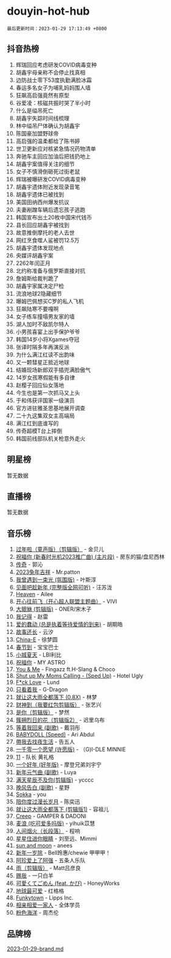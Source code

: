 # douyin-hot-hub

`最后更新时间：2023-01-29 17:13:49 +0800`

## 抖音热榜

1. 辉瑞回应考虑研发COVID病毒变种
1. 胡鑫宇母亲称不会停止找真相
1. 边防战士零下53度执勤满脸冰霜
1. 春运多名女子为哺乳妈妈围人墙
1. 狂飙高启强竟然有原型
1. 谷爱凌：核磁共振时哭了半小时
1. 什么是缢吊死亡
1. 胡鑫宇失踪时间线梳理
1. 林中缢吊尸体确认为胡鑫宇
1. 陈国豪加盟野球帝
1. 高启强的温柔都给了陈书婷
1. 世卫更新应对核紧急情况药物清单
1. 奔驰车主回应加油后把钱扔地上
1. 胡鑫宇案值得关注的细节
1. 女子不慎滑倒砸死过街老鼠
1. 辉瑞被曝研发COVID病毒变种
1. 胡鑫宇遗体附近发现录音笔
1. 胡鑫宇遗体已被找到
1. 美国田纳西州爆发抗议
1. 夫妻剐蹭车辆后遗忘孩子逃跑
1. 韩国宣布出土20枚中国宋代钱币
1. 县长回应胡鑫宇被找到
1. 故意推倒摩托的老人去世
1. 网红烹食噬人鲨被罚12.5万
1. 胡鑫宇遗体发现地点
1. 央媒评胡鑫宇案
1. 2262年闰正月
1. 北约称准备与俄罗斯直接对抗
1. 詹姆斯给裁判跪了
1. 胡鑫宇家属决定尸检
1. 流浪地球2隐藏细节
1. 曝姆巴佩想买C罗的私人飞机
1. 狂飙陆寒不要嘎啊
1. 女子练车撞塌男友家的墙
1. 湖人加时不敌凯尔特人
1. 小男孩喜宴上出手保护爷爷
1. 韩国14岁小将Xgames夺冠
1. 张译时隔多年再演反派
1. 为什么满江红读不出韵味
1. 又一颗彗星正抵近地球
1. 结婚现场新郎双手插兜满脸傲气
1. 14岁女孩寒假能有多自律
1. 赵樱子回应仙女落地
1. 今生也是第一次抓马又上头
1. 于和伟获评国家一级演员
1. 官方进驻雅圣思基地展开调查
1. 二十九这集双女主高端局
1. 满江红到底谁写的
1. 传奇超模T台上摔倒
1. 韩国前线部队机关枪意外走火

## 明星榜

暂无数据

## 直播榜

暂无数据

## 音乐榜

1. [过年啦（童声版）（剪辑版）](https://sf6-cdn-tos.douyinstatic.com/obj/tos-cn-ve-2774/oMgnyP3mDTOWo58AGmjFfefbDtszC0a7vQDxCm) - 金贝儿
1. [祝福你 (新春时光机2023推广曲) (主片段)]() - 房东的猫/盘尼西林
1. [传奇]() - 郭沁
1. [2023兔年吉祥](https://sf6-cdn-tos.douyinstatic.com/obj/tos-cn-ve-2774/c62d9d54bec14d2a941d84156c48a4dd) - Mr.patton
1. [我曾遇到一束光 (氛围版)]() - 叶斯淳
1. [见面吧趁新年 (完整版全网可听)]() - 汪苏泷
1. [Heaven](https://sf6-cdn-tos.douyinstatic.com/obj/tos-cn-ve-2774/oYeNfUaiKKP4umZfAh40h7AP623iAXfHG1F2HQ) - Ailee
1. [开心往前飞（开心超人联盟主题曲）](https://sf6-cdn-tos.douyinstatic.com/obj/tos-cn-ve-2774/9d8fb7c82cf1421fb93a9fe925275e0a) - VIVI
1. [大貔貅 (剪辑版)]() - ONER/宋木子
1. [我记得]() - 赵雷
1. [爱的蠢动 (总是执着等待爱情的到来)](https://sf6-cdn-tos.douyinstatic.com/obj/tos-cn-ve-2774/osB9AW8xohlGrsNUX9GNAfK4bzdzSxIPVq7gIw) - 胡期皓
1. [故事还长]() - 云汐
1. [China-E]() - 徐梦圆
1. [春节到]() - 宝宝巴士
1. [小城夏天]() - LBI利比
1. [祝福你](https://sf3-cdn-tos.douyinstatic.com/obj/tos-cn-ve-2774/1a6cface2cce4e2dae2974b83d03615f) - MY ASTRO
1. [You & Me]() - Fingazz ft.H-Slang & Choco
1. [Shut up My Moms Calling - (Sped Up)](https://sf6-cdn-tos.douyinstatic.com/obj/tos-cn-ve-2774/5e82508e4a754574bd5b91135ffab1ee) - Hotel Ugly
1. [F*ck Love](https://sf6-cdn-tos.douyinstatic.com/obj/tos-cn-ve-2774/oQvPQKbdAeQ7Q2m31eAmhl8DeOWcINwAnfGGFh) - Lund
1. [只看着我](https://sf6-cdn-tos.douyinstatic.com/obj/tos-cn-ve-2774/89ac23c27be64f9587e4f89b1d1315ce) - G-Dragon
1. [就让这大雨全都落下 (0.8X)]() - 林梦
1. [财神到（我要红包剪辑版）]() - 张艺兴
1. [是你（剪辑版）](https://sf6-cdn-tos.douyinstatic.com/obj/tos-cn-ve-2774/46019dae783c4c969944217fe1cfafc4) - 梦然
1. [簇拥烈日的花（剪辑版2）]() - 迟里乌布
1. [等着我回来 (副歌)]() - 戴羽彤
1. [BABYDOLL (Speed)](https://sf6-cdn-tos.douyinstatic.com/obj/tos-cn-ve-2774/f86004ee955c490ab8477e6ba7ca5859) - Ari Abdul
1. [帶我去找夜生活]() - 告五人
1. [一千零一个愿望 (许愿版)](https://sf6-cdn-tos.douyinstatic.com/obj/tos-cn-ve-2774/27c8c0be87fe426e9003a1fc7436f57c) - （G)I-DLE MINNIE
1. [11](https://sf6-cdn-tos.douyinstatic.com/obj/tos-cn-ve-2774/9e7c6cc79eb64e2fadb0af297165d43b) - 队长 黄礼格
1. [一个好年 (好年版)]() - 摩登兄弟刘宇宁
1. [新年元气曲 (副歌)]() - Luya
1. [满天星辰不及你(剪辑版)](https://sf3-cdn-tos.douyinstatic.com/obj/tos-cn-ve-2774/967cfdb40fa94d60af1ae47c8dc174f0) - ycccc
1. [晚风告白 (副歌)]() - 星野
1. [Sokka](https://sf6-cdn-tos.douyinstatic.com/obj/tos-cn-ve-2774/b9c3e305c0474c898ce221c7aa498547) - you
1. [陪你度过漫长岁月]() - 陈奕迅
1. [就让这大雨全都落下 (剪辑版1)]() - 容祖儿
1. [Creep](https://sf3-cdn-tos.douyinstatic.com/obj/tos-cn-ve-2774/5a32c4737f714f9ab8a22f0ada774a56) - GAMPER & DADONI
1. [麦浪 (吃可爱多吗版)](https://sf6-cdn-tos.douyinstatic.com/obj/tos-cn-ve-2774/fb2bf2aaa2854aaa8ec0fcfabbee4bd8) - yihuik苡慧
1. [人间烟火（长段落）](https://sf6-cdn-tos.douyinstatic.com/obj/tos-cn-ve-2774/eeb7f9f284d74db097f8341ace44bfa2) - 程响
1. [星星住进你眼睛]() - 刘至远、Mimmi
1. [sun and moon](https://sf3-cdn-tos.douyinstatic.com/obj/tos-cn-ve-2774/5a7c699932f84c15a27fb33e7ce40d1d) - anees
1. [新年一岁除](https://sf3-cdn-tos.douyinstatic.com/obj/tos-cn-ve-2774/osbjDAZGtfnwZEQDvR8NjhfsBwCEQgBTiSTQIC) - Bell玲惠/chewie 甲甲甲！
1. [阿珍爱上了阿强]() - 五条人乐队
1. [雨（剪辑版）](https://sf6-cdn-tos.douyinstatic.com/obj/tos-cn-ve-2774/1daf425e3c6d4bd5941a2a6b42e227cb) - Matt吕彦良
1. [赐我]() - 一只白羊
1. [可愛くてごめん (feat. かぴ)](https://sf3-cdn-tos.douyinstatic.com/obj/tos-cn-ve-2774/1c1f8de917ea41efadd7fa3561b576af) - HoneyWorks
1. [地球最可爱]() - 红格格
1. [Funkytown]() - Lipps Inc.
1. [相亲相爱一家人]() - 全体学员
1. [粉色海洋]() - 周杰伦

## 品牌榜

[2023-01-29-brand.md](2023-01-29-brand.md)
